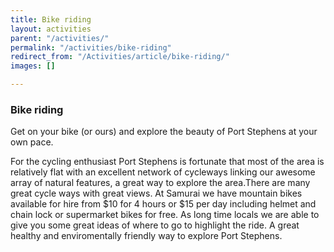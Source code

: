 ```yaml
---
title: Bike riding
layout: activities
parent: "/activities/"
permalink: "/activities/bike-riding"
redirect_from: "/Activities/article/bike-riding/"
images: []

---
```

### Bike riding

Get on your bike (or ours) and explore the beauty of Port Stephens at your own pace.

For the cycling enthusiast Port Stephens is fortunate that most of the area is relatively flat with an excellent network of cycleways linking our awesome array of natural features, a great way to explore the area.There are many great cycle ways with great views. At Samurai we have mountain bikes available for hire from $10 for 4 hours or $15 per day including helmet and chain lock or supermarket bikes for free. As long time locals we are able to give you some great ideas of where to go to highlight the ride. A great healthy and enviromentally friendly way to explore Port Stephens.